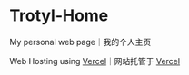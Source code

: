 # Trotyl-Home
My personal web page｜我的个人主页

Web Hosting using [Vercel](https://vercel.com/)｜网站托管于 [Vercel](https://vercel.com/)
